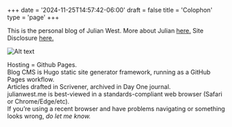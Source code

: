 +++
date = '2024-11-25T14:57:42-06:00'
draft = false
title = 'Colophon'
type = 'page'
+++



This is the personal blog of Julian West. More about Julian [here.](http://julianwest.me/Blog/about/about/) Site Disclosure [here.](https://julianwest.me/Blog/site-disclosure/site-disclosure/)

![Alt text](https://julianwest.me/Blog/colophon/julian.jpeg)<br>

<div style="font-size: 14px;">
Hosting = Github Pages.<br>
Blog CMS is Hugo static site generator framework, running as a GitHub Pages workflow.<br>
Articles drafted in Scrivener, archived in Day One journal.<br>
julianwest.me is best-viewed in a standards-compliant web browser (Safari or Chrome/Edge/etc).<br>
If you’re using a recent browser and have problems navigating or something looks wrong, <i><a href="http://julianwest.me/Blog/contact/contacting/" style="text-decoration: none;">do let me know.</a></i>
</div>